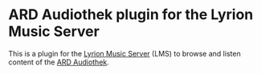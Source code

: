 # ARD Audiothek plugin for the Lyrion Music Server

This is a plugin for the [Lyrion Music Server](https://lyrion.org) (LMS) to browse and listen content of the [ARD Audiothek](https://ardaudiothek.de "ARD Audiothek").
